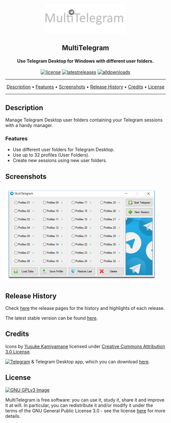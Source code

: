 
<p align="center"><img width="50%" src="./assets/cover.png"></p>
<h2 align="center"><b>MultiTelegram</b></h2>
<h4 align="center">Use Telegram Desktop for Windows with different user folders.</h4>
<p align="center">
<a href="./LICENSE"><img src="https://img.shields.io/github/license/TiVP/MultiTelegram?label=License&style=flat" alt="license"></a>
<a href="./releases/latest"><img src="https://img.shields.io/github/v/release/TiVP/MultiTelegram?label=Latest version&style=flat" alt="latestreleases"></a>
<a href="#"><img src="https://img.shields.io/github/downloads/TiVP/MultiTelegram/total?label=Downloads&style=flat" alt="alldownloads"></a>
</p>
<hr>
<p align="center"><a href="#description">Description</a> &bull; <a href="#features">Features</a> &bull; <a href="#screenshots">Screenshots</a> &bull; <a href="#release-history">Release History</a> &bull; <a href="#credits">Credits</a> &bull; <a href="#license">License</a></p>
<hr>

## Description

Manage Telegram Desktop user folders containing your Telegram sessions with a handy manager.

### Features

* Use different user folders for Telegram Desktop.
* Use up to 32 profiles (User Folders).
* Create new sessions using new user folders.

## Screenshots
<img src=./assets/screenshot-01.png height=300px>

## Release History

Check [here](./releases) the release pages for the history and highlights of each release.

The latest stable version can be found [here](./releases/latest).

## Credits

Icons by [Yusuke Kamiyamane](http://p.yusukekamiyamane.com) licensed under [Creative Commons Attribution 3.0 License](https://creativecommons.org/licenses/by/3.0).

<a href="https://web.telegram.org" target="_blank"><img alt="Telegram" src="https://img.shields.io/badge/telegram-%231DA1F2.svg?&style=for-the-badge&logo=telegram&logoColor=white" /></a> & Telegram Desktop app, which you can download [here](https://github.com/telegramdesktop/tdesktop).

## License
[![GNU GPLv3 Image](https://www.gnu.org/graphics/gplv3-127x51.png)](https://www.gnu.org/licenses/gpl-3.0.en.html)

MultiTelegram is free software: you can use it, study it, share it and improve it at will. In particular, you can redistribute it and/or modify it under the terms of the GNU General Public License 3.0 - see the license [here](./LICENSE) for more details.
